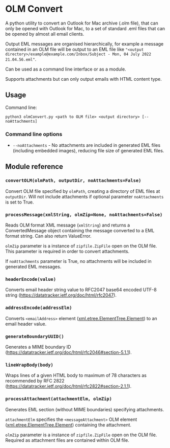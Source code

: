 # OLM Convert

A python utility to convert an Outlook for Mac archive (.olm file), that can only be opened with Outlook for Mac, to a set of standard .eml files that can be opened by almost all email clients.

Output EML messages are organised hierarchically, for example a message contained in an OLM file will be output to an EML file like `"<output directory>/example@example.com/Inbox/Subject - Mon, 04 July 2022 21.04.56.eml"`.

Can be used as a command line interface or as a module.

Supports attachments but can only output emails with HTML content type.

## Usage

Command line:
```
python3 olmConvert.py <path to OLM file> <output directory> [--noAttachments]
```

### Command line options

* `--noAttachments` - No attachments are included in generated EML files (including embedded images), reducing file size of generated EML files.

## Module reference

### `convertOLM(olmPath, outputDir, noAttachments=False)`
Convert OLM file specified by `olmPath`, creating a directory of EML files at `outputDir`. Will not include attachments if optional parameter `noAttachments` is set to True.

### `processMessage(xmlString, olmZip=None, noAttachments=False)`
Reads OLM format XML message (`xmlString`) and returns a ConvertedMessage object containing the message converted to a EML format string. Can also return ValueError.

`olmZip` parameter is a instance of `zipfile.ZipFile` open on the OLM file. This parameter is required in order to convert attachments.

If `noAttachments` parameter is True, no attachments will be included in generated EML messages.

### `headerEncode(value)`
Converts email header string value to RFC2047 base64 encoded UTF-8 string (<https://datatracker.ietf.org/doc/html/rfc2047>).

### `addressEncode(addressElm)`
Converts `<emailAddress>` element ([xml.etree.ElementTree.Element](https://docs.python.org/3/library/xml.etree.elementtree.html#xml.etree.ElementTree.Element)) to an email header value.

### `generateBoundaryUUID()`
Generates a MIME boundary ID (<https://datatracker.ietf.org/doc/html/rfc2046#section-5.1.1>).

### `lineWrapBody(body)`
Wraps lines of a given HTML body to maximum of 78 characters as recommended by RFC 2822 (https://datatracker.ietf.org/doc/html/rfc2822#section-2.1.1).

### `processAttachment(attachmentElm, olmZip)`
Generates EML section (without MIME boundaries) specifying attachments.

`attachmentElm` specifies the `<messageAttachment>` OLM element ([xml.etree.ElementTree.Element](https://docs.python.org/3/library/xml.etree.elementtree.html#xml.etree.ElementTree.Element)) containing the attachment.

`olmZip` parameter is a instance of `zipfile.ZipFile` open on the OLM file. Required as attachment files are contained within OLM file.